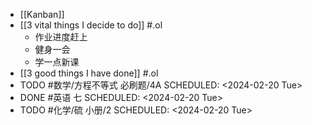 - [[Kanban]]
- [[3 vital things I decide to do]] #.ol
	- 作业进度赶上
	- 健身一会
	- 学一点新课
- [[3 good things I have done]]  #.ol
- TODO #数学/方程不等式 必刷题/4A
  SCHEDULED: <2024-02-20 Tue>
- DONE #英语 七
  SCHEDULED: <2024-02-20 Tue>
- TODO #化学/硫 小册/2
  SCHEDULED: <2024-02-20 Tue>